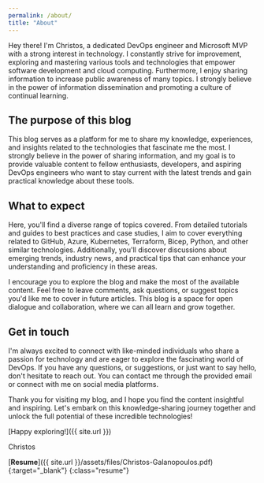 ```yaml
---
permalink: /about/
title: "About"
---
```


Hey there! I'm Christos, a dedicated DevOps engineer and Microsoft MVP with a strong interest in technology. I constantly strive for improvement, exploring and mastering various tools and technologies that empower software development and cloud computing. Furthermore, I enjoy sharing information to increase public awareness of many topics. I strongly believe in the power of information dissemination and promoting a culture of continual learning.

## The purpose of this blog

This blog serves as a platform for me to share my knowledge, experiences, and insights related to the technologies that fascinate me the most. I strongly believe in the power of sharing information, and my goal is to provide valuable content to fellow enthusiasts, developers, and aspiring DevOps engineers who want to stay current with the latest trends and gain practical knowledge about these tools.

## What to expect

Here, you'll find a diverse range of topics covered. From detailed tutorials and guides to best practices and case studies, I aim to cover everything related to GitHub, Azure, Kubernetes, Terraform, Bicep, Python, and other similar technologies. Additionally, you'll discover discussions about emerging trends, industry news, and practical tips that can enhance your understanding and proficiency in these areas.

I encourage you to explore the blog and make the most of the available content. Feel free to leave comments, ask questions, or suggest topics you'd like me to cover in future articles. This blog is a space for open dialogue and collaboration, where we can all learn and grow together.

## Get in touch

I'm always excited to connect with like-minded individuals who share a passion for technology and are eager to explore the fascinating world of DevOps. If you have any questions, or suggestions, or just want to say hello, don't hesitate to reach out. You can contact me through the provided email or connect with me on social media platforms.

Thank you for visiting my blog, and I hope you find the content insightful and inspiring. Let's embark on this knowledge-sharing journey together and unlock the full potential of these incredible technologies!

[Happy exploring!]({{ site.url }})

Christos

[**Resume**]({{ site.url }}/assets/files/Christos-Galanopoulos.pdf){:target="_blank"}
{:class="resume"}
